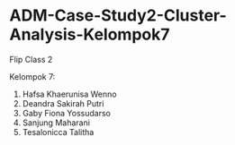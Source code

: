# ADM-Case-Study2-Cluster-Analysis-Kelompok7
Flip Class 2

Kelompok 7:
1. Hafsa Khaerunisa Wenno 
2. Deandra Sakirah Putri
3. Gaby Fiona Yossudarso
4. Sanjung Maharani
5. Tesalonicca Talitha

